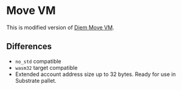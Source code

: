 # Move VM
This is modified version of [Diem Move VM](https://github.com/diem/diem).
## Differences
- `no_std` compatible
- `wasm32` target compatible
- Extended account address size up to 32 bytes.
Ready for use in Substrate pallet.

